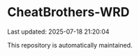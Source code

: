 # CheatBrothers-WRD

Last updated: 2025-07-18 21:20:04

This repository is automatically maintained.
